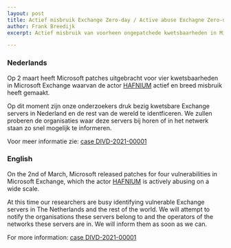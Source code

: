 ```yaml
---
layout: post
title: Actief misbruik Exchange Zero-day / Active abuse Exchagne Zero-day
author: Frank Breedijk
excerpt: Actief misbruik van voorheen ongepatchede kwetsbaarheden in Microsoft Exchange / Active abuse of previously unpatched vulnerabilities n Microsoft Exchange.

---
```


### Nederlands

Op 2 maart heeft Microsoft patches uitgebracht voor vier kwetsbaarheden in Microsoft Exchange waarvan de actor [HAFNIUM](https://www.microsoft.com/security/blog/2021/03/02/hafnium-targeting-exchange-servers/) actief en breed misbruik heeft gemaakt.

Op dit moment zijn onze onderzoekers druk bezig kwetsbare Exchange servers in Nederland en de rest van de wereld te identficeren. We zullen proberen de organisaties waar deze servers bij horen of in het netwerk staan zo snel mogelijk te informeren.

Voor meer informatie zie: [case DIVD-2021-00001](/DIVD-2021-00001/)

### English

On the 2nd of March, Microsoft released patches for four vulnerabilities in Microsoft Exchange, which the actor [HAFNIUM](https://www.microsoft.com/security/blog/2021/03/02/hafnium-targeting-exchange-servers/) is actively abusing on a wide scale.

At this time our researchers are busy identifying vulnerable Exchange servers in The Netherlands and the rest of the world. We will attempt to notify the organisations these servers belong to and the operators of the networks these servers are in. We will inform them as soon as we can.

For more information: [case DIVD-2021-00001](/DIVD-2021-00001/)
